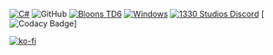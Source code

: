 [![C#](https://img.shields.io/badge/language-C%23-blueviolet)](https://docs.microsoft.com/en-us/dotnet/csharp/) ![GitHub](https://img.shields.io/github/license/1330-Studios/Random-Projectiles-V2) [![Bloons TD6](https://img.shields.io/badge/game-Bloons%20TD6-brightgreen.svg)](https://btd6.com/) [![Windows](https://img.shields.io/badge/platform-Windows-0078d7.svg)](https://en.wikipedia.org/wiki/Microsoft_Windows) [![1330 Studios Discord](https://img.shields.io/discord/758553724226109480)](https://discord.gg/D7v6h3KSQN) [![Codacy Badge](https://app.codacy.com/project/badge/Grade/4c50202967504fdb97dfe02fab3990c2)]

[![ko-fi](https://ko-fi.com/img/githubbutton_sm.svg)](https://ko-fi.com/K3K04LYSO)
